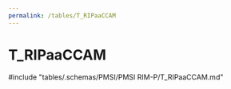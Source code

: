 ```yaml
---
permalink: /tables/T_RIPaaCCAM
---
```

# T_RIPaaCCAM
<!-- SPDX-License-Identifier: MPL-2.0 -->

<!-- ATTENTION : Ne pas supprimer ou modifier la ligne ci-dessous -->
#include "tables/.schemas/PMSI/PMSI RIM-P/T_RIPaaCCAM.md"
<!-- ATTENTION : Ne pas supprimer ou modifier la ligne ci-dessus -->
